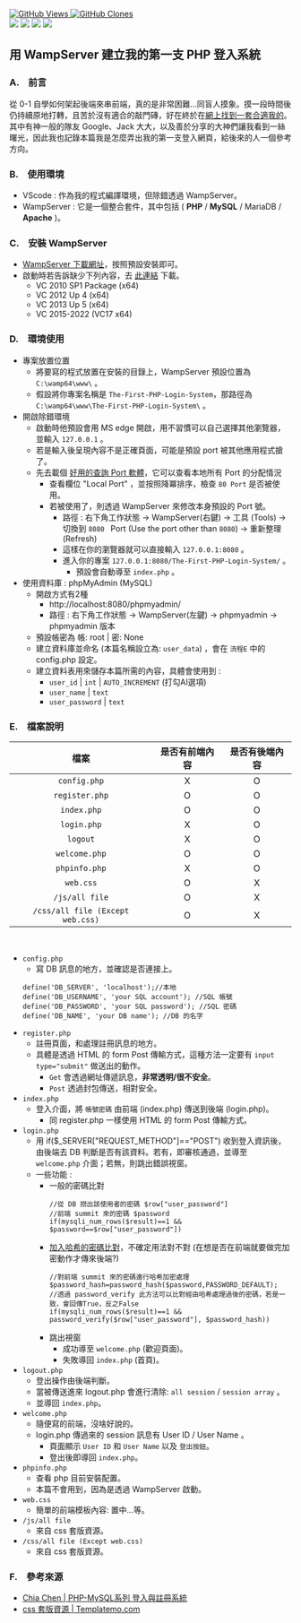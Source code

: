 <a href='https://github.com/Junwu0615/The-First-PHP-Login-System'><img alt='GitHub Views' src='https://views.whatilearened.today/views/github/Junwu0615/The-First-PHP-Login-System.svg'> 
<a href='https://github.com/Junwu0615/The-First-PHP-Login-System'><img alt='GitHub Clones' src='https://img.shields.io/badge/dynamic/json?color=success&label=Clone&query=count&url=https://gist.githubusercontent.com/Junwu0615/ab14c4824b25cc2eb94c56e63b133e32/raw/The-First-PHP-Login-System_clone.json&logo=github'> </br>
[![](https://img.shields.io/badge/Language-PHP-blue.svg?style=plastic)](https://www.php.net/)
[![](https://img.shields.io/badge/Language-MySQL-blue.svg?style=plastic)](https://www.mysql.com/) 
[![](https://img.shields.io/badge/Project-LoginSystem-blue.svg?style=plastic)](https://github.com/Junwu0615/The-First-PHP-Login-System)
[![](https://img.shields.io/badge/Package-Wampserver-green.svg?style=plastic)](https://wampserver.aviatechno.net/?lang=en&prerequis=afficher) </br>


## 用 WampServer 建立我的第一支 PHP 登入系統

### A.　前言
從 0-1 自學如何架起後端來串前端，真的是非常困難...同盲人摸象。摸一段時間後仍持續原地打轉，且苦於沒有適合的敲門磚，好在終於在[網上找到一套合適我的](https://jam68ty.github.io/BucketTalk/post/php-mysql-login/)。其中有神一般的隊友 Google、Jack 大大，以及善於分享的大神們讓我看到一絲曙光，因此我也記錄本篇我是怎麼弄出我的第一支登入網頁，給後來的人一個參考方向。

### B.　使用環境
- VScode : 作為我的程式編譯環境，但除錯透過 WampServer。
- WampServer : 它是一個整合套件，其中包括 ( **PHP** / **MySQL** / MariaDB / **Apache** )。

### C.　安裝 WampServer
- [WampServer 下載網址](https://sourceforge.net/projects/wampserver/)，按照預設安裝即可。
- 啟動時若告訴缺少下列內容，去 [此連結](https://wampserver.aviatechno.net/?lang=en&prerequis=afficher) 下載。
  - VC 2010 SP1 Package (x64)
  - VC 2012 Up 4 (x64)
  - VC 2013 Up 5 (x64)
  - VC 2015-2022 (VC17 x64)

### D.　環境使用
- 專案放置位置
  - 將要寫的程式放置在安裝的目錄上，WampServer 預設位置為 `C:\wamp64\www\` 。
  - 假設將你專案名稱是 `The-First-PHP-Login-System`，那路徑為 `C:\wamp64\www\The-First-PHP-Login-System\` 。
- 開啟除錯環境
  - 啟動時他預設會用 MS edge 開啟，用不習慣可以自己選擇其他瀏覽器，並輸入 `127.0.0.1` 。
  - 若是輸入後呈現內容不是正確頁面，可能是預設 port 被其他應用程式搶了。
  - 先去載個 [好用的查詢 Port 軟體](https://learn.microsoft.com/zh-tw/sysinternals/downloads/tcpview)，它可以查看本地所有 Port 的分配情況
    - 查看欄位 "Local Port" ，並按照降冪排序，檢查 `80 Port` 是否被使用。
    - 若被使用了，則透過 WampServer 來修改本身預設的 Port 號。
      - 路徑 : 右下角工作狀態 -> WampServer(右鍵) -> 工具 (Tools) -> 切換到  `8080 ` Port (Use the port other than `8080`) -> 重新整理 (Refresh)
      - 這樣在你的瀏覽器就可以直接輸入 `127.0.0.1:8080` 。
      - 進入你的專案 `127.0.0.1:8080/The-First-PHP-Login-System/` 。
        - 預設會自動導至 `index.php` 。
- 使用資料庫 : phpMyAdmin (MySQL)
  - 開啟方式有2種
    - http://localhost:8080/phpmyadmin/
    - 路徑 : 右下角工作狀態 -> WampServer(左鍵) -> phpmyadmin -> phpmyadmin 版本
  - 預設帳密為 帳: root | 密: None
  - 建立資料庫並命名 (本篇名稱設立為: `user_data`) ，會在 `流程E` 中的 config.php 設定。
  - 建立資料表用來儲存本篇所需的內容，具體會使用到 :
    - `user_id` | `int` | `AUTO_INCREMENT` (打勾AI選項)
    - `user_name` | `text`
    - `user_password` | `text`

### E.　檔案說明

| 檔案 | 是否有前端內容 | 是否有後端內容 |
| :---: | :---: | :---: |
| `config.php` | X | O |
| `register.php` | O | O |
| `index.php` | O | O |
| `login.php` | X | O |
| `logout` | X | O |
| `welcome.php` | O | O |
| `phpinfo.php` | X | O |
| `web.css` | O | X |
| `/js/all file` | O | X |
| `/css/all file (Except web.css)` | O | X |

</br>

- `config.php`
  - 寫 DB 訊息的地方，並確認是否連接上。
  ```
  define('DB_SERVER', 'localhost');//本地
  define('DB_USERNAME', 'your SQL account'); //SQL 帳號
  define('DB_PASSWORD', 'your SQL password'); //SQL 密碼
  define('DB_NAME', 'your DB name'); //DB 的名字
  ```
- `register.php`
  - 註冊頁面，和處理註冊訊息的地方。
  - 具體是透過 HTML 的 form Post 傳輸方式，這種方法一定要有 `input type="submit"` 做送出的動作。
    - `Get` 會透過網址傳遞訊息，**非常透明/很不安全**。
    - `Post` 透過封包傳送，相對安全。
- `index.php`
  - 登入介面，將 `帳號密碼` 由前端 (index.php) 傳送到後端 (login.php)。
    - 同 register.php 一樣使用 HTML 的 form Post 傳輸方式。
- `login.php`
  - 用 if($_SERVER["REQUEST_METHOD"]=="POST") 收到登入資訊後，由後端去 DB 判斷是否有該資料。若有，即審核通過，並導至 `welcome.php` 介面；若無，則跳出錯誤視窗。
  - 一些功能 :
    - 一般的密碼比對
      ```
      //從 DB 撈出該使用者的密碼 $row["user_password"]
      //前端 summit 來的密碼 $password
      if(mysqli_num_rows($result)==1 && $password==$row["user_password"])
      ```
    - [加入哈希的密碼比對](https://tools.wingzero.tw/article/sn/324)，不確定用法對不對 (在想是否在前端就要做完加密動作才傳來後端?)
      ```
      //對前端 summit 來的密碼進行哈希加密處理
      $password_hash=password_hash($password,PASSWORD_DEFAULT);
      //透過 password_verify 此方法可以比對經由哈希處理過後的密碼，若是一致，會回傳True，反之False
      if(mysqli_num_rows($result)==1 && password_verify($row["user_password"], $password_hash))
      ```
    - 跳出視窗
      - 成功導至 `welcome.php` (歡迎頁面)。
      - 失敗導回 `index.php` (首頁)。
- `logout.php`
  - 登出操作由後端判斷。
  - 當被傳送進來 logout.php 會進行清除: `all session` / `session array` 。
  - 並導回 `index.php`。
- `welcome.php`
  - 隨便寫的前端，沒啥好說的。
  - login.php 傳過來的 session 訊息有 User ID / User Name 。
    - 頁面顯示 `User ID` 和 `User Name` 以及 `登出按鈕`。
    - 登出後即導回 `index.php`。
- `phpinfo.php`
  - 查看 php 目前安裝配置。
  - 本篇不會用到，因為是透過 WampServer 啟動。
- `web.css`
  - 簡單的前端模板內容: 置中...等。
- `/js/all file`
  - 來自 css 套版資源。
- `/css/all file (Except web.css)`
  - 來自 css 套版資源。

### F.　參考來源
- [Chia Chen | PHP-MySQL系列 登入與註冊系統](https://jam68ty.github.io/BucketTalk/post/php-mysql-login/)
- [css 套版資源 | Templatemo.com](https://templatemo.com/)
